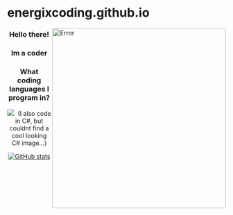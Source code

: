 # energixcoding.github.io

<img align="right" src="https://i.imgur.com/fgDmpL0.gif" alt="Error" width=400px height=415px/>

<div align="center">
  
### Hello there!

### Im a coder

### What coding languages I program in?
[<img src="https://img.shields.io/badge/java-%23ED8B00.svg?&style=for-the-badge&logo=java&logoColor=white"/>][java]&nbsp;
(I also code in C#, but couldnt find a cool looking C# image...)

[java]: https://en.wikipedia.org/wiki/Java_(programming_language)

[![GitHub stats](https://github-readme-stats.vercel.app/api?username=EnergixCoding)](https://github.com/anuraghazra/github-readme-stats)

